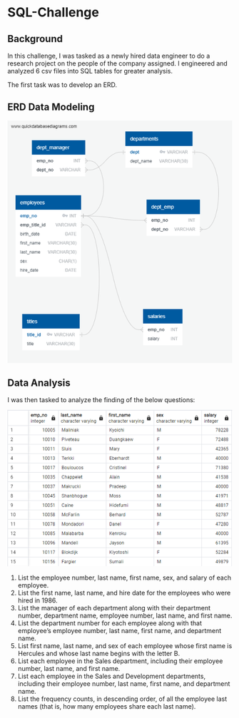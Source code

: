 # SQL-Challenge

## Background
  In this challenge, I was tasked as a newly hired data engineer to do a research project on the people of the company assigned.
  I engineered and analyzed 6 csv files into SQL tables for greater analysis.

The first task was to develop an ERD.
## ERD Data Modeling
  ![Alt Text](https://github.com/TaylorGriggs/SQL-Challenge/blob/main/EmployeeSQL/data/ERD.png)

## Data Analysis
I was then tasked to analyze the finding of the below questions:

  ![Alt Text](https://github.com/TaylorGriggs/SQL-Challenge/blob/main/EmployeeSQL/data/Query1.png)

1. List the employee number, last name, first name, sex, and salary of each employee.
2. List the first name, last name, and hire date for the employees who were hired in 1986.
3. List the manager of each department along with their department number, department name, employee number, last name, and first name.
4. List the department number for each employee along with that employee’s employee number, last name, first name, and department name.
5. List first name, last name, and sex of each employee whose first name is Hercules and whose last name begins with the letter B.
6. List each employee in the Sales department, including their employee number, last name, and first name.
7. List each employee in the Sales and Development departments, including their employee number, last name, first name, and department name.
8. List the frequency counts, in descending order, of all the employee last names (that is, how many employees share each last name).
